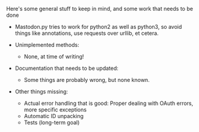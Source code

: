Here's some general stuff to keep in mind, and some work that needs to be done

* Mastodon.py tries to work for python2 as well as python3, so avoid things like annotations,
  use requests over urllib, et cetera.

* Unimplemented methods:
    * None, at time of writing!
    
* Documentation that needs to be updated:
    * Some things are probably wrong, but none known.
    
* Other things missing:
    * Actual error handling that is good: Proper dealing with OAuth errors, more specific exceptions
    * Automatic ID unpacking
    * Tests (long-term goal)
